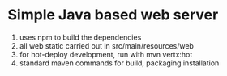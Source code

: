 # Simple Java based web server

1. uses npm to build the dependencies
2. all web static carried out in src/main/resources/web
3. for hot-deploy development, run with mvn vertx:hot
4. standard maven commands for build, packaging installation